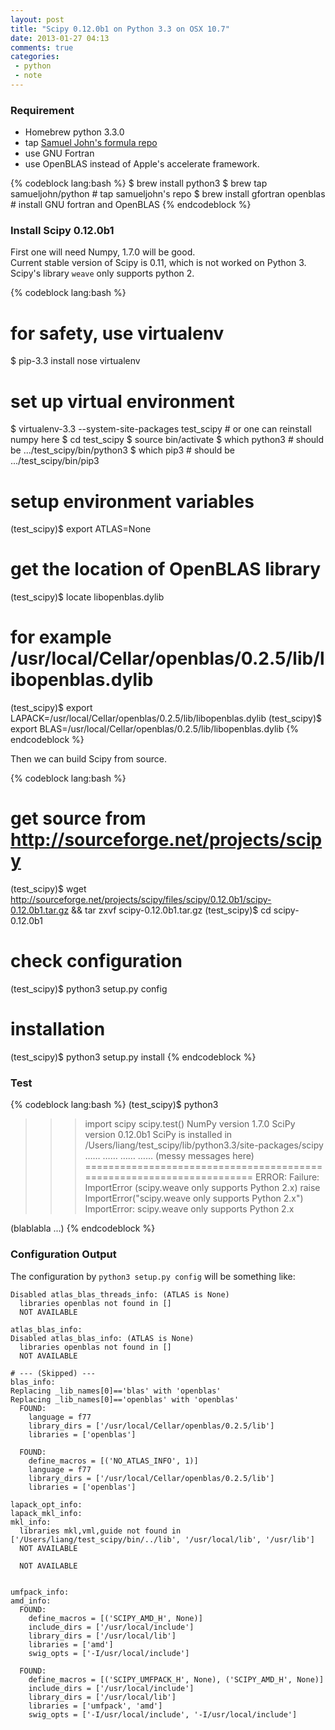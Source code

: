 ```yaml
---
layout: post
title: "Scipy 0.12.0b1 on Python 3.3 on OSX 10.7"
date: 2013-01-27 04:13
comments: true
categories: 
 - python
 - note
---
```


### Requirement
* Homebrew python 3.3.0
* tap [Samuel John's formula repo](https://github.com/samueljohn/homebrew-python)
* use GNU Fortran
* use OpenBLAS instead of Apple's accelerate framework.

<!-- more -->

{% codeblock lang:bash %}
$ brew install python3
$ brew tap samueljohn/python    # tap samueljohn's repo
$ brew install gfortran openblas         # install GNU fortran and OpenBLAS
{% endcodeblock %}

### Install Scipy 0.12.0b1
First one will need Numpy, 1.7.0 will be good.  
Current stable version of Scipy is 0.11, which is not worked on Python 3. Scipy's library `weave` only supports python 2.

{% codeblock lang:bash %}
# for safety, use virtualenv
$ pip-3.3 install nose virtualenv

# set up virtual environment
$ virtualenv-3.3 --system-site-packages test_scipy  # or one can reinstall numpy here
$ cd test_scipy
$ source bin/activate
$ which python3     # should be .../test_scipy/bin/python3
$ which pip3        # should be .../test_scipy/bin/pip3


# setup environment variables
(test_scipy)$ export ATLAS=None
# get the location of OpenBLAS library
(test_scipy)$ locate libopenblas.dylib
# for example /usr/local/Cellar/openblas/0.2.5/lib/libopenblas.dylib
(test_scipy)$ export LAPACK=/usr/local/Cellar/openblas/0.2.5/lib/libopenblas.dylib
(test_scipy)$ export BLAS=/usr/local/Cellar/openblas/0.2.5/lib/libopenblas.dylib
{% endcodeblock %}

Then we can build Scipy from source.  

{% codeblock lang:bash %}
# get source from http://sourceforge.net/projects/scipy
(test_scipy)$ wget http://sourceforge.net/projects/scipy/files/scipy/0.12.0b1/scipy-0.12.0b1.tar.gz && tar zxvf scipy-0.12.0b1.tar.gz
(test_scipy)$ cd scipy-0.12.0b1
# check configuration
(test_scipy)$ python3 setup.py config
# installation
(test_scipy)$ python3 setup.py install
{% endcodeblock %}


### Test

{% codeblock lang:bash %}
(test_scipy)$ python3
>>> import scipy
>>> scipy.test()
NumPy version 1.7.0
SciPy version 0.12.0b1
SciPy is installed in /Users/liang/test_scipy/lib/python3.3/site-packages/scipy
…… 
…… 
…… 
…… (messy messages here)
======================================================================
ERROR: Failure: ImportError (scipy.weave only supports Python 2.x)
    raise ImportError("scipy.weave only supports Python 2.x")
ImportError: scipy.weave only supports Python 2.x

(blablabla ...)
{% endcodeblock %}

### Configuration Output
The configuration by `python3 setup.py config` will be something like:

```
Disabled atlas_blas_threads_info: (ATLAS is None)
  libraries openblas not found in []
  NOT AVAILABLE

atlas_blas_info:
Disabled atlas_blas_info: (ATLAS is None)
  libraries openblas not found in []
  NOT AVAILABLE

# --- (Skipped) ---
blas_info:
Replacing _lib_names[0]=='blas' with 'openblas'
Replacing _lib_names[0]=='openblas' with 'openblas'
  FOUND:
    language = f77
    library_dirs = ['/usr/local/Cellar/openblas/0.2.5/lib']
    libraries = ['openblas']

  FOUND:
    define_macros = [('NO_ATLAS_INFO', 1)]
    language = f77
    library_dirs = ['/usr/local/Cellar/openblas/0.2.5/lib']
    libraries = ['openblas']

lapack_opt_info:
lapack_mkl_info:
mkl_info:
  libraries mkl,vml,guide not found in ['/Users/liang/test_scipy/bin/../lib', '/usr/local/lib', '/usr/lib']
  NOT AVAILABLE

  NOT AVAILABLE
  
 
umfpack_info:
amd_info:
  FOUND:
    define_macros = [('SCIPY_AMD_H', None)]
    include_dirs = ['/usr/local/include']
    library_dirs = ['/usr/local/lib']
    libraries = ['amd']
    swig_opts = ['-I/usr/local/include']

  FOUND:
    define_macros = [('SCIPY_UMFPACK_H', None), ('SCIPY_AMD_H', None)]
    include_dirs = ['/usr/local/include']
    library_dirs = ['/usr/local/lib']
    libraries = ['umfpack', 'amd']
    swig_opts = ['-I/usr/local/include', '-I/usr/local/include']
```

